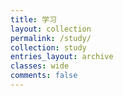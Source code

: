 ```yaml
---
title: 学习
layout: collection
permalink: /study/
collection: study
entries_layout: archive
classes: wide
comments: false
---
```

